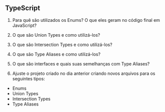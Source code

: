 ## TypeScript

1) Para quê são utilizados os Enums? O que eles geram no código final em JavaScript?

2) O que são Union Types e como utilizá-los?

3) O que são Intersection Types e como utilizá-los?

4) O que são Type Aliases e como utilizá-los?

5) O que são interfaces e quais suas semelhanças com Type Aliases?

6) Ajuste o projeto criado no dia anterior criando novos arquivos para os seguintes tipos:
- Enums
- Union Types
- Intersection Types
- Type Aliases